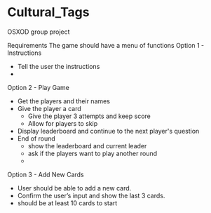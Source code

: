 # Cultural_Tags
OSXOD group project


Requirements
The game should have a menu of functions
Option 1 - Instructions
  - Tell the user the instructions
  - 
Option 2 - Play Game
  - Get the players and their names
  - Give the player a card
      - Give the player 3 attempts and keep score
      - Allow for players to skip
  - Display leaderboard and continue to the next player's question 
  - End of round
      - show the leaderboard and current leader
      - ask if the players want to play another round
      -
Option 3 - Add New Cards
  - User should be able to add a new card.  
  - Confirm the user’s input and show the last 3 cards.
  - should be at least 10 cards to start 
